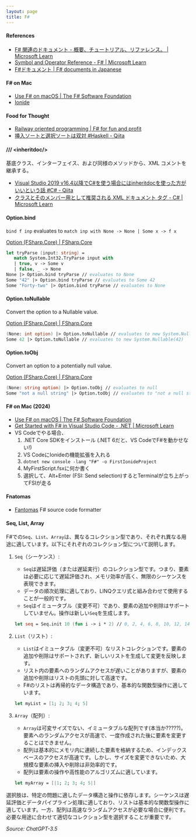 ```yaml
---
layout: page
title: F#
---
```

#### References
* [F# 関連のドキュメント - 概要、チュートリアル、リファレンス。 | Microsoft Learn](https://learn.microsoft.com/ja-jp/dotnet/fsharp/)
* [Symbol and Operator Reference - F# | Microsoft Learn](https://learn.microsoft.com/en-us/dotnet/fsharp/language-reference/symbol-and-operator-reference/)
* [F#ドキュメント | F# documents in Japanese](https://fsdoc.jp/)

#### F# on Mac
* [Use F# on macOS | The F# Software Foundation](https://fsharp.org/use/mac/)
* [Ionide](https://ionide.io/index.html)

#### Food for Thought
* [Railway oriented programming | F# for fun and profit](https://fsharpforfunandprofit.com/posts/recipe-part2/)
* [挿入ソートと選択ソートは双対 #Haskell - Qiita](https://qiita.com/lotz/items/a69587882be6e987de4e)


#### /// \<inheritdoc/\>
基底クラス、インターフェイス、および同様のメソッドから、XML コメントを継承する。
* [Visual Studio 2019 v16.4以降でC#を使う場合にはinheritdocを使った方がいいという話 #C# - Qiita](https://qiita.com/tat_tt/items/095db2ff7f754a01ecb6)
* [クラスとそのメンバー用として推奨される XML ドキュメント タグ - C# | Microsoft Learn](https://learn.microsoft.com/ja-jp/dotnet/csharp/language-reference/xmldoc/recommended-tags#inheritdoc)

#### Option.bind
`bind f inp` evaluates to `match inp with None -> None | Some x -> f x`

[Option (FSharp.Core) | FSharp.Core](https://fsharp.github.io/fsharp-core-docs/reference/fsharp-core-optionmodule.html#bind)

```fsharp
let tryParse (input: string) =
   match System.Int32.TryParse input with
   | true, v -> Some v
   | false, _ -> None
None |> Option.bind tryParse // evaluates to None
Some "42" |> Option.bind tryParse // evaluates to Some 42
Some "Forty-two" |> Option.bind tryParse // evaluates to None
```

#### Option.toNullable
Convert the option to a Nullable value.

[Option (FSharp.Core) | FSharp.Core](https://fsharp.github.io/fsharp-core-docs/reference/fsharp-core-optionmodule.html#toNullable)

```fsharp
(None: int option) |> Option.toNullable // evaluates to new System.Nullable<int>()
Some 42 |> Option.toNullable // evaluates to new System.Nullable(42)
```


#### Option.toObj
Convert an option to a potentially null value.

[Option (FSharp.Core) | FSharp.Core](https://fsharp.github.io/fsharp-core-docs/reference/fsharp-core-optionmodule.html#toObj)

```fsharp
(None: string option) |> Option.toObj // evaluates to null
Some "not a null string" |> Option.toObj // evaluates to "not a null string"
```

#### F# on Mac (2024)
* [Use F# on macOS | The F# Software Foundation](https://fsharp.org/use/mac/)
* [Get Started with F# in Visual Studio Code - .NET | Microsoft Learn](https://learn.microsoft.com/en-us/dotnet/fsharp/get-started/get-started-vscode)
* VS Codeでやる場合、
  1. .NET Core SDKをインストール (.NET 6だと、VS CodeでF#を動かせない!)
  1. VS CodeにIonideの機能拡張を入れる
  1. ```dotnet new console -lang "F#" -o FirstIonideProject```
  1. MyFirstScript.fsxに何か書く
  1. 選択して、Alt+Enter (FSI: Send selection)するとTerminalが立ち上がってFSIが走る

#### Fnatomas
* [Fantomas](https://fsprojects.github.io/fantomas/)
F# source code formatter


#### Seq, List, Array

F#での`Seq`、`List`、`Array`は、異なるコレクション型であり、それぞれ異なる用途に適しています。以下にそれぞれのコレクション型について説明します。

1. `Seq`（シーケンス）:
   - `Seq`は遅延評価（または遅延実行）のコレクション型です。つまり、要素は必要に応じて遅延評価され、メモリ効率が高く、無限のシーケンスを表現できます。
   - データの順次処理に適しており、LINQクエリ式と組み合わせて使用することが一般的です。
   - `Seq`はイミュータブル（変更不可）であり、要素の追加や削除はサポートしていません。操作は新しい`Seq`を生成します。

   ```fsharp
   let seq = Seq.init 10 (fun i -> i * 2) // 0, 2, 4, 6, 8, 10, 12, 14, 16, 18
   ```

2. `List`（リスト）:
   - `List`はイミュータブル（変更不可）なリストコレクションです。要素の追加や削除はサポートされず、新しいリストを生成して変更を反映します。
   - リスト内の要素へのランダムアクセスが遅いことがありますが、要素の追加や削除はリストの先頭に対して高速です。
   - F#のリストは再帰的なデータ構造であり、基本的な関数型操作に適しています。

   ```fsharp
   let myList = [1; 2; 3; 4; 5]
   ```

3. `Array`（配列）:
   - `Array`は可変サイズでない、イミュータブルな配列です(本当か?????)。要素へのランダムアクセスが高速で、一度作成された後に要素を変更することはできません。
   - 配列は基本的にメモリ内に連続した要素を格納するため、インデックスベースのアクセスが高速です。しかし、サイズを変更できないため、大規模な要素の挿入や削除は非効率的です。
   - 配列は要素の操作や高性能のアルゴリズムに適しています。

   ```fsharp
   let myArray = [|1; 2; 3; 4; 5|]
   ```

選択肢は、特定の問題に適したデータ構造と操作に依存します。シーケンスは遅延評価とデータパイプライン処理に適しており、リストは基本的な関数型操作に適しています。一方、配列は高速なランダムアクセスが必要な場合に便利です。必要な用途に合わせて適切なコレクション型を選択することが重要です。

*Source: ChatGPT-3.5*

